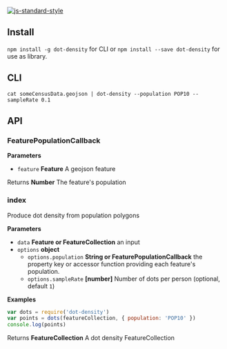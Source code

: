 [![js-standard-style](https://cdn.rawgit.com/feross/standard/master/badge.svg)](https://github.com/feross/standard)

## Install

`npm install -g dot-density` for CLI or `npm install --save dot-density` for use as library.

## CLI

```
cat someCensusData.geojson | dot-density --population POP10 --sampleRate 0.1
```


## API

### FeaturePopulationCallback

**Parameters**

-   `feature` **Feature** A geojson feature

Returns **Number** The feature's population

### index

Produce dot density from population polygons

**Parameters**

-   `data` **Feature or FeatureCollection** an input
-   `options` **object** 
    -   `options.population` **String or FeaturePopulationCallback** the property key or accessor function providing each feature's population.
    -   `options.sampleRate` **[number]** Number of dots per person (optional, default `1`)

**Examples**

```javascript
var dots = require('dot-density')
var points = dots(featureCollection, { population: 'POP10' })
console.log(points)
```

Returns **FeatureCollection** A dot density FeatureCollection
